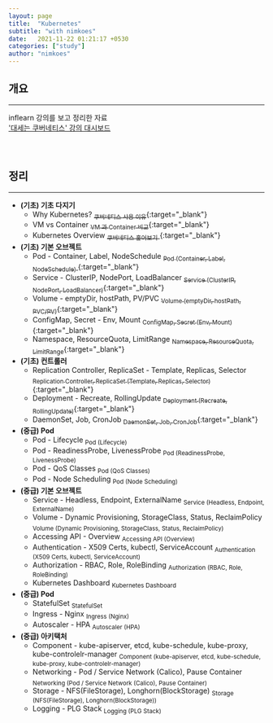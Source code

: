 ```yaml
---
layout: page
title:  "Kubernetes"
subtitle: "with nimkoes"
date:   2021-11-22 01:21:17 +0530
categories: ["study"]
author: "nimkoes"
---
```


## **개요**
---
inflearn 강의를 보고 정리한 자료  
[<u>'대세는 쿠버네티스' 강의 대시보드</u>][link_study]
　  
　  
　  

## **정리**
---

- **(기초) 기초 다지기**
  - Why Kubernetes?                      [<sub>쿠버네티스 사용 이유</sub>](https://xxxelppa.tistory.com/347){:target="_blank"}  
  - VM vs Container                      [<sub>VM 과 Container 비교</sub>](https://xxxelppa.tistory.com/348){:target="_blank"}  
  - Kubernetes Overview                  [<sub>쿠버네티스 훑어보기</sub> ](https://xxxelppa.tistory.com/349){:target="_blank"}  
- **(기초) 기본 오브젝트**
  - Pod - Container, Label, NodeSchedule [<sub>Pod (Container, Label, NodeSchedule)</sub> ](https://xxxelppa.tistory.com/350){:target="_blank"}  
  - Service - ClusterIP, NodePort, LoadBalancer [<sub>Service (ClusterIP, NodePort, LoadBalancer)</sub>](https://xxxelppa.tistory.com/351){:target="_blank"}  
  - Volume - emptyDir, hostPath, PV/PVC [<sub>Volume (emptyDir, hostPath, PVC/PV)</sub>](https://xxxelppa.tistory.com/352){:target="_blank"}  
  - ConfigMap, Secret - Env, Mount [<sub>ConfigMap, Secret (Env, Mount)</sub>](https://xxxelppa.tistory.com/353){:target="_blank"}  
  - Namespace, ResourceQuota, LimitRange [<sub>Namespace, ResourceQuota, LimitRange</sub>](https://xxxelppa.tistory.com/354){:target="_blank"}  
- **(기초) 컨트롤러**
  - Replication Controller, ReplicaSet - Template, Replicas, Selector [<sub>Replication Controller, ReplicaSet (Template, Replicas, Selector)</sub>](https://xxxelppa.tistory.com/355){:target="_blank"}  
  - Deployment - Recreate, RollingUpdate [<sub>Deployment (Recreate, RollingUpdate)</sub>](https://xxxelppa.tistory.com/356){:target="_blank"}  
  - DaemonSet, Job, CronJob [<sub>DaemonSet, Job, CronJob</sub>](https://xxxelppa.tistory.com/358){:target="_blank"}
- **(중급) Pod**
  - Pod - Lifecycle <sub>Pod (Lifecycle)</sub>  
  - Pod - ReadinessProbe, LivenessProbe <sub>Pod (ReadinessProbe, LivenessProbe)</sub>  
  - Pod - QoS Classes <sub>Pod (QoS Classes)</sub>  
  - Pod - Node Scheduling <sub>Pod (Node Scheduling)</sub>  
- **(중급) 기본 오브젝트**
  - Service - Headless, Endpoint, ExternalName <sub>Service (Headless, Endpoint, ExternalName)</sub>  
  - Volume - Dynamic Provisioning, StorageClass, Status, ReclaimPolicy <sub>Volume (Dynamic Provisioning, StorageClass, Status, ReclaimPolicy)</sub>  
  - Accessing API - Overview <sub>Accessing API (Overview)</sub>  
  - Authentication - X509 Certs, kubectl, ServiceAccount <sub>Authentication (X509 Certs, kubectl, ServiceAccount)</sub>  
  - Authorization - RBAC, Role, RoleBinding <sub>Authorization (RBAC, Role, RoleBinding)</sub>  
  - Kubernetes Dashboard <sub>Kubernetes Dashboard</sub>
- **(중급) Pod**
  - StatefulSet <sub>StatefulSet</sub>  
  - Ingress - Nginx <sub>Ingress (Nginx)</sub>  
  - Autoscaler - HPA <sub>Autoscaler (HPA)</sub>  
- **(중급) 아키택처**
  - Component - kube-apiserver, etcd, kube-schedule, kube-proxy, kube-controlelr-manager <sub>Component (kube-apiserver, etcd, kube-schedule, kube-proxy, kube-controlelr-manager)</sub>  
  - Networking - Pod / Service Network (Calico), Pause Container <sub>Networking (Pod / Service Network (Calico), Pause Container)</sub>  
  - Storage - NFS(FileStorage), Longhorn(BlockStorage) <sub>Storage (NFS(FileStorage), Longhorn(BlockStorage))</sub>  
  - Logging - PLG Stack <sub>Logging (PLG Stack)</sub>  
　  
　  
　  

[link_study]:https://www.inflearn.com/course/%EC%BF%A0%EB%B2%84%EB%84%A4%ED%8B%B0%EC%8A%A4-%EA%B8%B0%EC%B4%88
